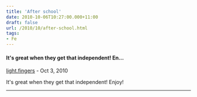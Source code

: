 ```yaml
---
title: 'After school'
date: 2010-10-06T10:27:00.000+11:00
draft: false
url: /2010/10/after-school.html
tags: 
- Fe
---
```


#### It's great when they get that independent! En...
[light.fingers](https://www.blogger.com/profile/02502430724382290814 "noreply@blogger.com") - <time datetime="2010-10-06T19:25:12.580+11:00">Oct 3, 2010</time>

It's great when they get that independent! Enjoy!
<hr />
